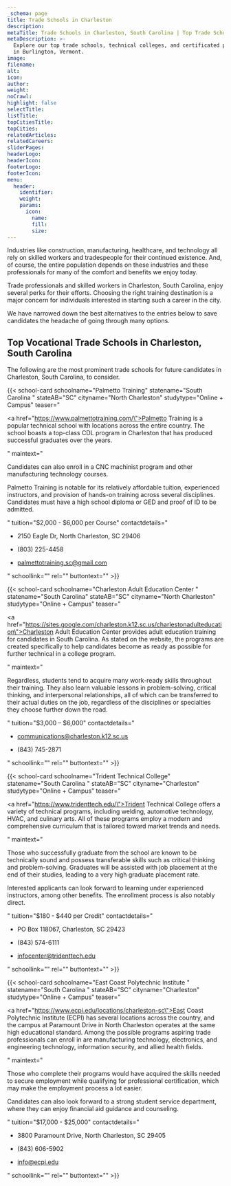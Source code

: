```yaml
---
_schema: page
title: Trade Schools in Charleston
description:
metaTitle: Trade Schools in Charleston, South Carolina | Top Trade Schools
metaDescription: >-
  Explore our top trade schools, technical colleges, and certificated programs
  in Burlington, Vermont.
image:
filename:
alt:
icon:
author:
weight:
noCrawl:
highlight: false
selectTitle:
listTitle:
topCitiesTitle:
topCities:
relatedArticles:
relatedCareers:
sliderPages:
headerLogo:
headerIcon:
footerLogo:
footerIcon:
menu:
  header:
    identifier:
    weight:
    params:
      icon:
        name:
        fill:
        size:
---
```

Industries like construction, manufacturing, healthcare, and technology all rely on skilled workers and tradespeople for their continued existence. And, of course, the entire population depends on these industries and these professionals for many of the comfort and benefits we enjoy today.

Trade professionals and skilled workers in Charleston, South Carolina, enjoy several perks for their efforts. Choosing the right training destination is a major concern for individuals interested in starting such a career in the city.

We have narrowed down the best alternatives to the entries below to save candidates the headache of going through many options.

## **Top Vocational Trade Schools in Charleston, South Carolina**

The following are the most prominent trade schools for future candidates in Charleston, South Carolina, to consider.

{{< school-card schoolname="Palmetto Training" statename="South Carolina " stateAB="SC" cityname="North Charleston" studytype="Online + Campus" teaser="<p><a href=\"https://www.palmettotraining.com/\">Palmetto Training</a> is a popular technical school with locations across the entire country. The school boasts a top-class CDL program in Charleston that has produced successful graduates over the years.</p>" maintext="<p>Candidates can also enroll in a CNC machinist program and other manufacturing technology courses.</p><p>Palmetto Training is notable for its relatively affordable tuition, experienced instructors, and provision of hands-on training across several disciplines. Candidates must have a high school diploma or GED and proof of ID to be admitted.</p>" tuition="$2,000 - $6,000 per Course" contactdetails="<ul><li><p>2150 Eagle Dr, North Charleston, SC 29406</p></li><li><p>(803) 225-4458</p></li><li><p>palmettotraining.sc@gmail.com</p></li></ul>" schoollink="" rel="" buttontext="" >}}

{{< school-card schoolname="Charleston Adult Education Center " statename="South Carolina" stateAB="SC" cityname="North Charleston" studytype="Online + Campus" teaser="<p><a href=\"https://sites.google.com/charleston.k12.sc.us/charlestonadulteducation\">Charleston Adult Education Center</a> provides adult education training for candidates in South Carolina. As stated on the website, the programs are created specifically to help candidates become as ready as possible for further technical in a college program.</p>" maintext="<p>Regardless, students tend to acquire many work-ready skills throughout their training. They also learn valuable lessons in problem-solving, critical thinking, and interpersonal relationships, all of which can be transferred to their actual duties on the job, regardless of the disciplines or specialties they choose further down the road.</p>" tuition="$3,000 – $6,000" contactdetails="<ul><li><p>communications@charleston.k12.sc.us</p></li><li><p>(843) 745-2871</p></li></ul>" schoollink="" rel="" buttontext="" >}}

{{< school-card schoolname="Trident Technical College" statename="South Carolina " stateAB="SC" cityname="Charleston" studytype="Online + Campus" teaser="<p><a href=\"https://www.tridenttech.edu/\">Trident Technical College</a> offers a variety of technical programs, including welding, automotive technology, HVAC, and culinary arts. All of these programs employ a modern and comprehensive curriculum that is tailored toward market trends and needs.</p>" maintext="<p>Those who successfully graduate from the school are known to be technically sound and possess transferable skills such as critical thinking and problem-solving. Graduates will be assisted with job placement at the end of their studies, leading to a very high graduate placement rate.</p><p>Interested applicants can look forward to learning under experienced instructors, among other benefits. The enrollment process is also notably direct.</p>" tuition="$180 - $440 per Credit" contactdetails="<ul><li><p>PO Box 118067, Charleston, SC 29423</p></li><li><p>(843) 574-6111</p></li><li><p>infocenter@tridenttech.edu</p></li></ul>" schoollink="" rel="" buttontext="" >}}

{{< school-card schoolname="East Coast Polytechnic Institute " statename="South Carolina " stateAB="SC" cityname="Charleston" studytype="Online + Campus" teaser="<p><a href=\"https://www.ecpi.edu/locations/charleston-sc\">East Coast Polytechnic Institute (ECPI)</a> has several locations across the country, and the campus at Paramount Drive in North Charleston operates at the same high educational standard. Among the possible programs aspiring trade professionals can enroll in are manufacturing technology, electronics, and engineering technology, information security, and allied health fields.</p>" maintext="<p>Those who complete their programs would have acquired the skills needed to secure employment while qualifying for professional certification, which may make the employment process a lot easier.</p><p>Candidates can also look forward to a strong student service department, where they can enjoy financial aid guidance and counseling.</p>" tuition="$17,000 - $25,000" contactdetails="<ul><li><p>3800 Paramount Drive, North Charleston, SC 29405</p></li><li><p>(843) 606-5902</p></li><li><p>info@ecpi.edu</p></li></ul>" schoollink="" rel="" buttontext="" >}}